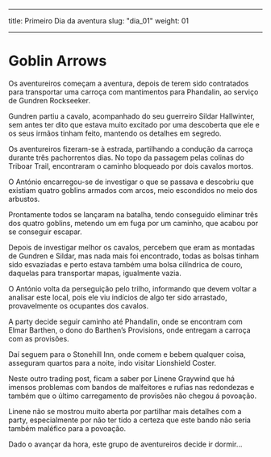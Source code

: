 
---

title: Primeiro Dia da aventura
slug: "dia_01"
weight: 01

---

# Goblin Arrows

Os aventureiros começam a aventura, depois de terem sido contratados para transportar uma carroça com mantimentos para Phandalin, ao serviço de Gundren Rockseeker.

Gundren partiu a cavalo, acompanhado do seu guerreiro Sildar Hallwinter, sem antes ter dito que estava muito excitado por uma descoberta que ele e os seus irmãos tinham feito, mantendo os detalhes em segredo.

Os aventureiros fizeram-se à estrada, partilhando a condução da carroça durante três pachorrentos dias.
No topo da passagem pelas colinas do Triboar Trail, encontraram o caminho bloqueado por dois cavalos mortos.

O António encarregou-se de investigar o que se passava e descobriu que existiam quatro goblins armados com arcos, meio escondidos no meio dos arbustos.

Prontamente todos se lançaram na batalha, tendo conseguido eliminar três dos quatro goblins, metendo um em fuga por um caminho, que acabou por se conseguir escapar.

Depois de investigar melhor os cavalos, percebem que eram as montadas de Gundren e Sildar, mas nada mais foi encontrado, todas as bolsas tinham sido esvaziadas e perto estava também uma bolsa cilíndrica de couro, daquelas para transportar mapas, igualmente vazia.

O António volta da perseguição pelo trilho, informando que devem voltar a analisar este local, pois ele viu indícios de algo ter sido arrastado, provavelmente os ocupantes dos cavalos.

A party decide seguir caminho até Phandalin, onde se encontram com Elmar Barthen, o dono do Barthen’s Provisions, onde entregam a carroça com as provisões.

Daí seguem para o Stonehill Inn, onde comem e bebem qualquer coisa, asseguram quartos para a noite, indo visitar Lionshield Coster.

Neste outro trading post, ficam a saber por Linene Graywind que há imensos problemas com bandos de malfeitores e rufias nas redondezas e também que o último carregamento de provisões não chegou á povoação.

Linene não se mostrou muito aberta por partilhar mais detalhes com a party, especialmente por não ter tido a certeza que este bando não seria também maléfico para a povoação.

Dado o avançar da hora, este grupo de aventureiros decide ir dormir…

